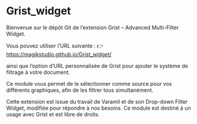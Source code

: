 # Grist_widget

Bienvenue sur le dépôt Git de l’extension Grist – Advanced Multi-Filter Widget.

Vous pouvez utiliser l’URL suivante :
👉 https://magikstudio.github.io/Grist_widget/

ainsi que l’option d’URL personnalisée de Grist pour ajouter le système de filtrage à votre document.


Ce module vous permet de le sélectionner comme source pour vos différents graphiques, afin de les filtrer tous simultanément.

Cette extension est issue du travail de Varamil et de son Drop-down Filter Widget, modifiée pour répondre à nos besoins.
Ce module est destiné à un usage avec Grist et est libre de droits.
